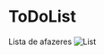 # ToDoList
Lista de afazeres
![List](https://github.com/FelipeBugarin/ToDoList/assets/94553866/186d5d97-4e32-4970-8c15-665124471503)
